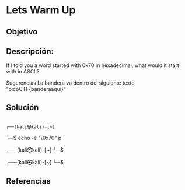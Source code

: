 # Lets Warm Up 

## Objetivo 
## Descripción:
If I told you a word started with 0x70 in hexadecimal, what would it start with in ASCII?

Sugerencias
La bandera va dentro del siguiente texto "picoCTF{banderaaqui}"


## Solución 
                                                                             ┌──(kali㉿kali)-[~]
└─$ echo -e "\0x70"
p
                                                                             
┌──(kali㉿kali)-[~]
└─$ 
                                                                             
┌──(kali㉿kali)-[~]
└─$ 






## Referencias

